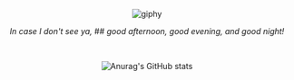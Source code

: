 <div align="center">
 
![giphy](https://github.com/shofjablas/shofjablas/assets/97035336/eb75483e-5f29-4493-8a81-4d0cb9285b94)

*In case I don't see ya,* ## *good afternoon, good evening, and good night!*
 
<!--![header](https://capsule-render.vercel.app/api?type=cylinder&color=auto&height=100&section=header&text=Hello!%20I'm%20Sehyun&fontSize=50&animation=fadeIn)
-->
⠀

<!--
**shofjablas/shofjablas** is a ✨ _special_ ✨ repository because its `README.md` (this file) appears on your GitHub profile.

Here are some ideas to get you started:

- 🔭 I’m currently working on ...
- 🌱 I’m currently learning ...
- 👯 I’m looking to collaborate on ...
- 🤔 I’m looking for help with ...
- 💬 Ask me about ...
- 📫 How to reach me: ...
- 😄 Pronouns: ...
- ⚡ Fun fact: ...
-->


![Anurag's GitHub stats](https://github-readme-stats.vercel.app/api?username=shofjablas&show_icons=true&theme=radical)
